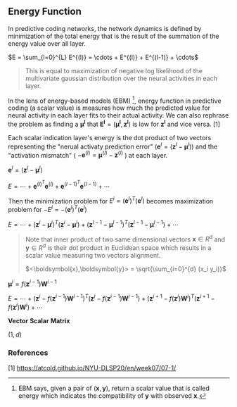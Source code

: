 ## Energy Function

In predictive coding networks, the network dynamics is defined by minimization 
of the total energy that is the result of the summation of the energy value over all layer.


$E = \sum_{l=0}^{L} E^{(l)} = \cdots + E^{(l)} + E^{(l-1)} + \cdots$

> This is equal to maximization of negative log likelihood of the multivariate gaussian
> distribution over the neural activities in each layer.


In the lens of energy-based models (EBM) [^longnote], energy function in predictive coding (a scalar value) is measures how much
the predicted value for neural activity in each layer fits to their actual activity. We can also rephrase the problem as finding 
a $\boldsymbol{\mu^l}$ that $\boldsymbol{E^l} = (\boldsymbol{\mu^l},\boldsymbol{z^l})$ is low for $\boldsymbol{z^l}$ and vice versa. [1]

[^longnote]: EBM says, given a pair of $(\boldsymbol{x}, \boldsymbol{y})$, 
return a scalar value that is called energy which indicates the compatibility of $\boldsymbol{y}$ with observed $\boldsymbol{x}$.


Each scalar indication layer's energy is the dot product of two vectors representing 
the "nerual activaty prediction error"  ($\mathbf{e}^l = (\mathbf{z}^l - \boldsymbol{\mu}^l)$) and 
the "activation mismatch" ( $-\boldsymbol{e}^{(l)} =  \boldsymbol{\mu}^{(l)} - \mathbf{z}^{(l)}$ ) at each layer. 

$\boldsymbol{e}^l = (\boldsymbol{z}^l - \boldsymbol{\mu}^l)$

$E = \cdots + \boldsymbol{e}^{(l)^T} \boldsymbol{e}^{(l)} + \boldsymbol{e}^{(l-1)^T} \boldsymbol{e}^{(l-1)} + \cdots$

Then the minimization problem for $E^i = (\boldsymbol{e}^l)^T(\boldsymbol{e}^l)$ becomes maximization problem for $-E^l = - (\boldsymbol{e}^l)^T (\boldsymbol{e}^l)$

$E = \cdots + (\mathbf{z}^i - \boldsymbol{\mu}^i)^T(\mathbf{z}^i - \boldsymbol{\mu}^i) + (\mathbf{z}^{l-1} - \boldsymbol{\mu}^{l-1})^T(\mathbf{z}^{l-1} - \boldsymbol{\mu}^{l-1}) + \cdots$







> Note that inner product of two same dimensional vectors $\boldsymbol{x} \in R^d$ and  $\boldsymbol{y} \in R^d$ is their dot product in Euclidean space which results in
> a scalar value measuring two vectors alignment.
> 
> $<\boldsymbol{x},\boldsymbol{y}> = \sqrt{\sum_{i=0}^{d} (x_i y_i)}$




$\boldsymbol{\mu}^i = f(\mathbf{z}^{i-1})\mathbf{W}^{i-1}$

$E = \cdots + (\mathbf{z}^i - f(\mathbf{z}^{i-1})\mathbf{W}^{i-1})^T(\mathbf{z}^i - f(\mathbf{z}^{i-1})\mathbf{W}^{i-1}) + (\mathbf{z}^{i+1} - f(\mathbf{z}^i)\mathbf{W}^i)^T(\mathbf{z}^{i+1} - f(\mathbf{z}^i)\mathbf{W}^i) + \cdots$

**Vector** 
**Scalar** 
**Matrix** 

$(1,d)$

### References

[1] https://atcold.github.io/NYU-DLSP20/en/week07/07-1/
